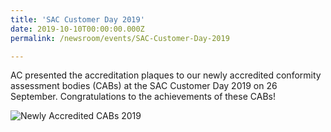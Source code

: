 ```yaml
---
title: 'SAC Customer Day 2019'
date: 2019-10-10T00:00:00.000Z
permalink: /newsroom/events/SAC-Customer-Day-2019

---
```



AC presented the accreditation plaques to our newly accredited conformity assessment bodies (CABs) at the SAC Customer Day 2019 on 26 September. 
Congratulations to the achievements of these CABs!
 

![Newly Accredited CABs 2019](/images/press-release/documents/SAC-Customer-Day-2019.png)
